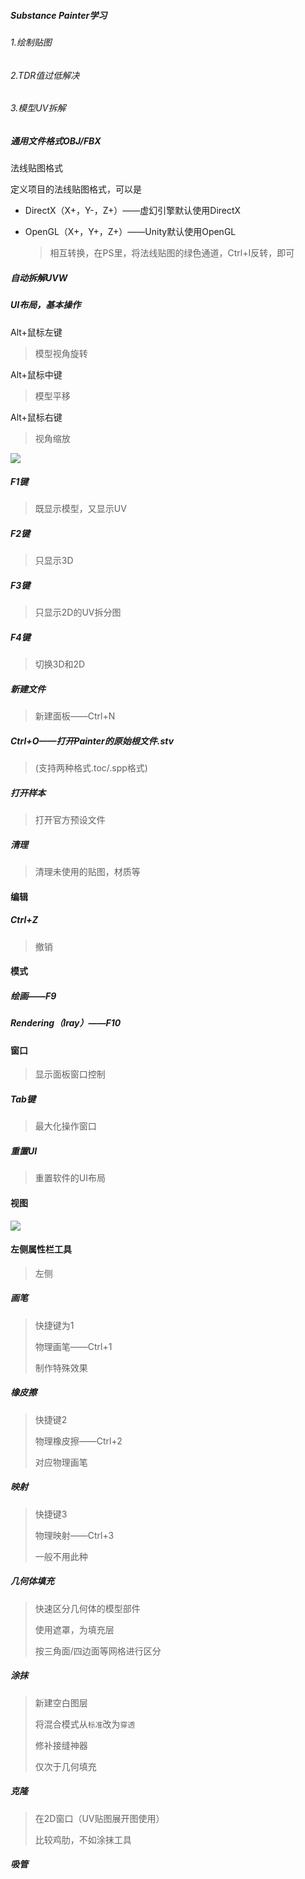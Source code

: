 ##### Substance Painter学习

###### 1.绘制贴图

###### 2.TDR值过低解决

###### 3.模型UV拆解

##### 通用文件格式OBJ/FBX

法线贴图格式

定义项目的法线贴图格式，可以是

- DirectX（X+，Y-，Z+）——虚幻引擎默认使用DirectX

- OpenGL（X+，Y+，Z+）——Unity默认使用OpenGL

  > 相互转换，在PS里，将法线贴图的绿色通道，Ctrl+I反转，即可

##### 自动拆解UVW

##### UI布局，基本操作

Alt+鼠标左键

> 模型视角旋转

Alt+鼠标中键

> 模型平移

Alt+鼠标右键

> 视角缩放

![](F:\Git\presonalnote\Substance\Sp\窗口切换.jpg)

##### F1键

> 既显示模型，又显示UV

##### F2键

> 只显示3D

##### F3键

> 只显示2D的UV拆分图

##### F4键

> 切换3D和2D

##### 新建文件

> 新建面板——Ctrl+N

##### Ctrl+O——打开Painter的原始根文件.stv

> (支持两种格式.toc/.spp格式)

##### 打开样本

> 打开官方预设文件

##### 清理

> 清理未使用的贴图，材质等

#### 编辑

##### Ctrl+Z

> 撤销

#### 模式

##### 绘画——F9

##### Rendering（Iray）——F10

#### 窗口

> 显示面板窗口控制

##### Tab键

> 最大化操作窗口

##### 重置UI

> 重置软件的UI布局

#### 视图

![](F:\Git\presonalnote\Substance\Sp\视图选项.jpg)

#### 左侧属性栏工具

> 左侧

##### 画笔

> 快捷键为1
>
> 物理画笔——Ctrl+1
>
> 制作特殊效果

##### 橡皮擦

> 快捷键2
>
> 物理橡皮擦——Ctrl+2
>
> 对应物理画笔

##### 映射

> 快捷键3
>
> 物理映射——Ctrl+3
>
> 一般不用此种

##### 几何体填充

> 快速区分几何体的模型部件
>
> 使用遮罩，为填充层
>
> 按三角面/四边面等网格进行区分

##### 涂抹

> 新建空白图层
>
> 将混合模式从`标准`改为`穿透`
>
> 修补接缝神器
>
> 仅次于几何填充

##### 克隆

> 在2D窗口（UV贴图展开图使用）
>
> 比较鸡肋，不如涂抹工具

##### 吸管

> 
